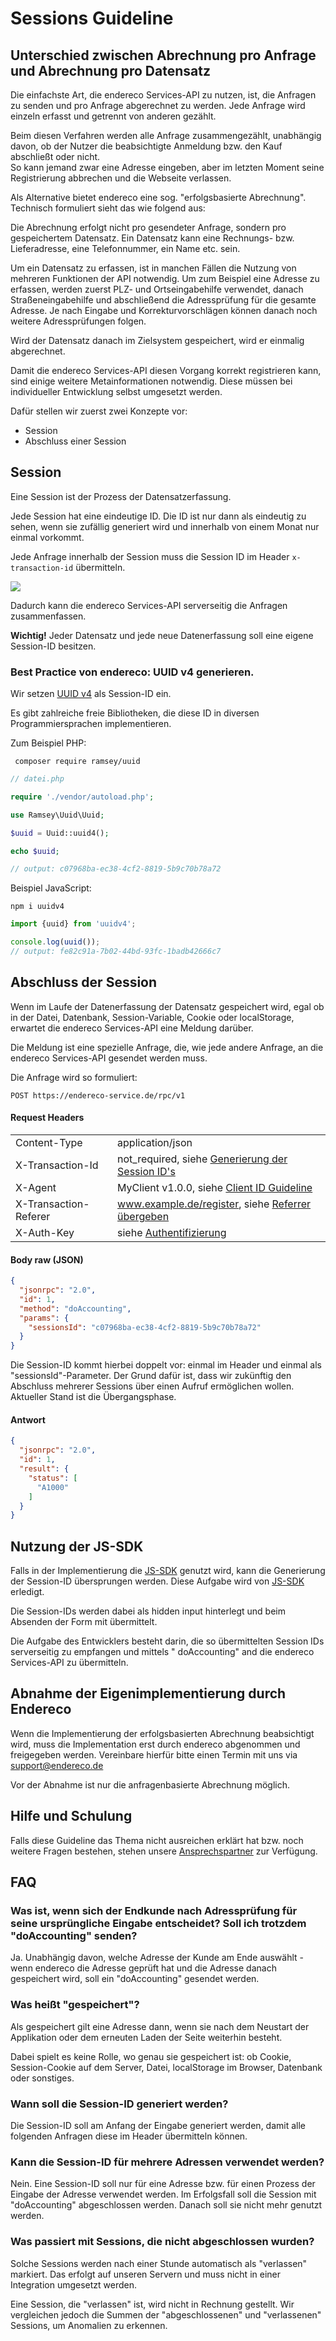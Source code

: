 # Sessions Guideline

## Unterschied zwischen Abrechnung pro Anfrage und Abrechnung pro Datensatz

Die einfachste Art, die endereco Services-API zu nutzen, ist, die Anfragen zu senden und pro Anfrage abgerechnet zu werden.
Jede Anfrage wird einzeln erfasst und getrennt von anderen gezählt.

Beim diesen Verfahren werden alle Anfrage zusammengezählt, unabhängig davon, ob der Nutzer die beabsichtigte Anmeldung bzw. den Kauf abschließt oder nicht.  
So kann jemand zwar eine Adresse eingeben, aber im letzten Moment seine Registrierung abbrechen und die Webseite
verlassen.

Als Alternative bietet endereco eine sog. "erfolgsbasierte Abrechnung". Technisch formuliert sieht das wie folgend aus:

Die Abrechnung erfolgt nicht pro gesendeter Anfrage, sondern pro gespeichertem Datensatz. Ein Datensatz kann eine Rechnungs- bzw. Lieferadresse, eine
Telefonnummer, ein Name etc. sein.

Um ein Datensatz zu erfassen, ist in manchen Fällen die Nutzung von mehreren Funktionen der API notwendig. Um zum Beispiel eine
Adresse zu erfassen, werden zuerst PLZ- und Ortseingabehilfe verwendet, danach Straßeneingabehilfe und abschließend die
Adressprüfung für die gesamte Adresse. Je nach Eingabe und Korrekturvorschlägen können danach noch weitere
Adressprüfungen folgen.

Wird der Datensatz danach im Zielsystem gespeichert, wird er einmalig abgerechnet.

Damit die endereco Services-API diesen Vorgang korrekt registrieren kann, sind einige weitere Metainformationen notwendig.
Diese müssen bei individueller Entwicklung selbst umgesetzt werden.

Dafür stellen wir zuerst zwei Konzepte vor:

- Session
- Abschluss einer Session

## Session

Eine Session ist der Prozess der Datensatzerfassung.

Jede Session hat eine eindeutige ID. Die ID ist nur dann als eindeutig zu sehen, wenn sie zufällig generiert wird und innerhalb von einem Monat nur
einmal vorkommt.

Jede Anfrage innerhalb der Session muss die Session ID im Header `x-transaction-id` übermitteln.

![](../imgs/sessionid.png "")

Dadurch kann die endereco Services-API serverseitig die Anfragen zusammenfassen.

**Wichtig!** Jeder Datensatz und jede neue Datenerfassung soll eine eigene Session-ID besitzen.

### Best Practice von endereco: UUID v4 generieren.

Wir setzen [UUID v4](https://en.wikipedia.org/wiki/Universally_unique_identifier#Version_4_(random)) als Session-ID ein.

Es gibt zahlreiche freie Bibliotheken, die diese ID in diversen Programmiersprachen implementieren.

Zum Beispiel PHP:

```shell
 composer require ramsey/uuid
```

```php
// datei.php

require './vendor/autoload.php';

use Ramsey\Uuid\Uuid;

$uuid = Uuid::uuid4();

echo $uuid;

// output: c07968ba-ec38-4cf2-8819-5b9c70b78a72
```

Beispiel JavaScript:

```shell
npm i uuidv4
```

```javascript
import {uuid} from 'uuidv4';

console.log(uuid());
// output: fe82c91a-7b02-44bd-93fc-1badb42666c7
```

## Abschluss der Session

Wenn im Laufe der Datenerfassung der Datensatz gespeichert wird, egal ob in der Datei, Datenbank, Session-Variable,
Cookie oder localStorage, erwartet die endereco Services-API eine Meldung darüber.

Die Meldung ist eine spezielle Anfrage, die, wie jede andere Anfrage, an die endereco Services-API gesendet werden muss.

Die Anfrage wird so formuliert:

```
POST https://endereco-service.de/rpc/v1
```

#### Request Headers

|                       |                                                                                        |
|-----------------------|----------------------------------------------------------------------------------------|
| Content-Type          | application/json                                                                       |
| X-Transaction-Id      | not_required, siehe [Generierung der Session ID's](sessions-guideline.md)              |
| X-Agent               | MyClient v1.0.0, siehe [Client ID Guideline](client-id-guideline.md)                   |
| X-Transaction-Referer | www.example.de/register, siehe [Referrer übergeben](./providing-referrer-guidlines.md) |
| X-Auth-Key            | siehe [Authentifizierung](./../readme.md#authentifizierung)                            |

#### Body raw (JSON)

```json
{
  "jsonrpc": "2.0",
  "id": 1,
  "method": "doAccounting",
  "params": {
    "sessionsId": "c07968ba-ec38-4cf2-8819-5b9c70b78a72"
  }
}
```

Die Session-ID kommt hierbei doppelt vor: einmal im Header und einmal
als "sessionsId"-Parameter. Der Grund dafür ist, dass wir zukünftig den Abschluss mehrerer Sessions über einen Aufruf
ermöglichen wollen. Aktueller Stand ist die Übergangsphase.

#### Antwort

```json
{
  "jsonrpc": "2.0",
  "id": 1,
  "result": {
    "status": [
      "A1000"
    ]
  }
}
```

## Nutzung der JS-SDK

Falls in der Implementierung die [JS-SDK](https://github.com/Endereco/js-sdk) genutzt wird, kann die Generierung
der Session-ID übersprungen werden. Diese Aufgabe wird von [JS-SDK](https://github.com/Endereco/js-sdk) erledigt.

Die Session-IDs werden dabei als hidden input hinterlegt und beim Absenden der Form mit übermittelt.

Die Aufgabe des Entwicklers besteht darin, die so übermittelten Session IDs serverseitig zu empfangen und mittels "
doAccounting" and die endereco Services-API zu übermitteln.

## Abnahme der Eigenimplementierung durch Endereco

Wenn die Implementierung der erfolgsbasierten Abrechnung beabsichtigt wird, muss die Implementation erst durch endereco abgenommen und freigegeben
werden. Vereinbare hierfür bitte einen Termin mit uns via support@endereco.de

Vor der Abnahme ist nur die anfragenbasierte Abrechnung möglich.

## Hilfe und Schulung

Falls diese Guideline das Thema nicht ausreichen erklärt hat bzw. noch weitere Fragen bestehen, stehen
unsere [Ansprechspartner](../readme.md#ansprechpartner) zur Verfügung.

## FAQ

### Was ist, wenn sich der Endkunde nach Adressprüfung für seine ursprüngliche Eingabe entscheidet? Soll ich trotzdem "doAccounting" senden?

Ja. Unabhängig davon, welche Adresse der Kunde am Ende auswählt - wenn endereco die Adresse geprüft hat und die Adresse
danach gespeichert wird, soll ein "doAccounting" gesendet werden.

### Was heißt "gespeichert"?

Als gespeichert gilt eine Adresse dann, wenn sie nach dem Neustart der Applikation oder dem erneuten Laden der Seite weiterhin besteht.

Dabei spielt es keine Rolle, wo genau sie gespeichert ist: ob Cookie, Session-Cookie auf dem Server, Datei,
localStorage im Browser, Datenbank oder sonstiges.

### Wann soll die Session-ID generiert werden?

Die Session-ID soll am Anfang der Eingabe generiert werden, damit alle folgenden Anfragen diese im Header übermitteln können.

### Kann die Session-ID für mehrere Adressen verwendet werden?

Nein. Eine Session-ID soll nur für eine Adresse bzw. für einen Prozess der Eingabe der Adresse verwendet werden.
Im Erfolgsfall soll die Session mit "doAccounting" abgeschlossen werden. Danach soll sie nicht mehr genutzt werden.

### Was passiert mit Sessions, die nicht abgeschlossen wurden?

Solche Sessions werden nach einer Stunde automatisch als "verlassen" markiert. Das erfolgt auf unseren Servern und muss
nicht in einer Integration umgesetzt werden.

Eine Session, die "verlassen" ist, wird nicht in Rechnung gestellt. Wir
vergleichen jedoch die Summen der "abgeschlossenen" und "verlassenen" Sessions, um Anomalien zu erkennen.
